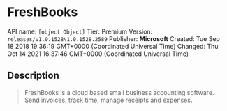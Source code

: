 # FreshBooks
API name: `[object Object]`
Tier: Premium
Version: `releases/v1.0.1528\1.0.1528.2589`
Publisher: **Microsoft**
Created: Tue Sep 18 2018 19:36:19 GMT+0000 (Coordinated Universal Time)
Changed: Thu Oct 14 2021 16:37:46 GMT+0000 (Coordinated Universal Time)

## Description
> FreshBooks is a cloud based small business accounting software. Send invoices, track time, manage receipts and expenses.
